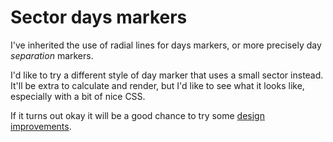 Sector days markers
===================

I've inherited the use of radial lines for days markers, or more precisely day *separation* markers.

I'd like to try a different style of day marker that uses a small sector instead.
It'll be extra to calculate and render, but I'd like to see what it looks like, especially with a bit of nice CSS.

If it turns out okay it will be a good chance to try some [design improvements](<design improvements.md>).
